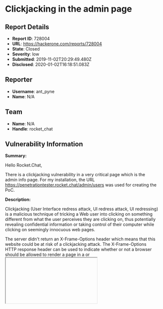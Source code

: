 # Clickjacking in the admin page

## Report Details
- **Report ID**: 728004
- **URL**: https://hackerone.com/reports/728004
- **State**: Closed
- **Severity**: low
- **Submitted**: 2019-11-02T20:29:49.480Z
- **Disclosed**: 2020-01-02T16:18:51.083Z

## Reporter
- **Username**: ant_pyne
- **Name**: N/A

## Team
- **Name**: N/A
- **Handle**: rocket_chat

## Vulnerability Information
**Summary:** 

Hello Rocket.Chat,

There is a clickjacking vulnerability in a very critical page which is the admin info page. For my installation, the URL https://penetrationtester.rocket.chat/admin/users was used for creating the PoC.

**Description:** 

Clickjacking (User Interface redress attack, UI redress attack, UI redressing) is a malicious technique of tricking a Web user into clicking on something different from what the user perceives they are clicking on, thus potentially revealing confidential information or taking control of their computer while clicking on seemingly innocuous web pages.

The server didn't return an X-Frame-Options header which means that this website could be at risk of a clickjacking attack. The X-Frame-Options HTTP response header can be used to indicate whether or not a browser should be allowed to render a page in a <frame> or <iframe>. Sites can use this to avoid clickjacking attacks, by ensuring that their content is not embedded into other sites.

The admin info page of all rocket.chat installations would be vulnerable.

## Steps To Reproduce (from initial installation to vulnerability):

1. Open the attached `Clickjacking.html` on a browser and if you are logged in from an admin account, you will see that the page is loaded.

Requirement for attack - Knowledge of the admin email and rocket.chat installation link.

**Reason for marking this as medium** - Even though Clickjacking is always considered a low hanging fruit, the impact this can have is humongous.

**Recommendation** - X-Frame options header.

## Impact

If the UI overlay can be performed correctly by the attacker, this can lead to account takeover, manipulation of admin account, making any user admin or deleting and/or adding any user.

## Attachments
- Clickjacking.html
- admin_clickjacking.png
